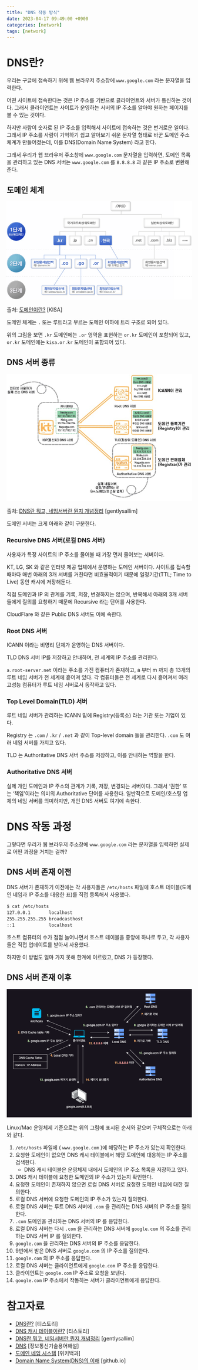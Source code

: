 ```yaml
---
title: "DNS 작동 방식"
date: 2023-04-17 09:49:00 +0900
categories: [network]
tags: [network]
---
```


# DNS란?

우리는 구글에 접속하기 위해 웹 브라우저 주소창에 `www.google.com` 라는 문자열을 입력한다.

어떤 사이트에 접속한다는 것은 IP 주소를 기반으로 클라이언트와 서버가 통신하는 것이다. 그래서 클라이언트는 사이트가 운영하는 서버의 IP 주소를 알아야 원하는 페이지를 볼 수 있는 것이다.

하지만 사람이 숫자로 된 IP 주소를 입력해서 사이트에 접속하는 것은 번거로운 일이다. 그래서 IP 주소를 사람이 기억하기 쉽고 알아보기 쉬운 문자열 형태로 바꾼 도메인 주소 체계가 만들어졌는데, 이를 DNS(Domain Name System) 라고 한다.

그래서 우리가 웹 브라우저 주소창에 `www.google.com` 문자열을 입력하면, 도메인 목록을 관리하고 있는 DNS 서버는 `www.google.com` 를  `8.8.8.8` 과 같은 IP 주소로 변환해준다.

## 도메인 체계

![1.png](/assets/images/2023/2023-04-17-how-dns-works/1.png)

출처: [도메인이란?](https://xn--3e0bx5euxnjje69i70af08bea817g.xn--3e0b707e/jsp/resources/domainInfo/domainInfo.jsp) [KISA]

도메인 체계는 `.` 또는 루트라고 부르는 도메인 이하에 트리 구조로 되어 있다.

위의 그림을 보면 `.kr` 도메인에는 `.or` 영역을 표현하는 `or.kr` 도메인이 포함되어 있고, `or.kr` 도메인에는 `kisa.or.kr` 도메인이 포함되어 있다.

## DNS 서버 종류

![2.png](/assets/images/2023/2023-04-17-how-dns-works/2.png)

출처: [DNS란 뭐고, 네임서버란 뭔지 개념정리](https://gentlysallim.com/dns%EB%9E%80-%EB%AD%90%EA%B3%A0-%EB%84%A4%EC%9E%84%EC%84%9C%EB%B2%84%EB%9E%80-%EB%AD%94%EC%A7%80-%EA%B0%9C%EB%85%90%EC%A0%95%EB%A6%AC/) [gentlysallim]

도메인 서버는 크게 아래와 같이 구분한다.

### Recursive DNS 서버(로컬 DNS 서버)

사용자가 특정 사이트의 IP 주소를 물어볼 때 가장 먼저 물어보는 서버이다.

KT, LG, SK 와 같은 인터넷 제공 업체에서 운영하는 도메인 서버이다. 사이트를 접속할 때마다 매번 아래의 3개 서버를 거친다면 비효율적이기 때문에 일정기간(TTL; Time to Live) 동안 캐시에 저장해둔다.

직접 도메인과 IP 의 관계를 기록, 저장, 변경하지는 않으며, 반복해서 아래의 3개 서버들에게 질의를 요청하기 때문에 Recursive 라는 단어를 사용한다.

CloudFlare 와 같은 Public DNS 서버도 이에 속한다.

### Root DNS 서버

ICANN 이라는 비영리 단체가 운영하는 DNS 서버이다.

TLD DNS 서버 IP를 저장하고 안내하며, 전 세계의 IP 주소를 관리한다.

`a.root-server.net` 이라는 주소를 가진 컴퓨터가 존재하고, a 부터 m 까지 총 13개의 루트 네임 서버가 전 세계에 흩어져 있다. 각 컴퓨터들은 전 세계로 다시 흩어져서 여러 고성능 컴퓨터가 루트 네임 서버로서 동작하고 있다.

### Top Level Domain(TLD) 서버

루트 네임 서버가 관리하는 ICANN 밑에 Registry(등록소) 라는 기관 또는 기업이 있다.

Registry 는 `.com` / `.kr` / `.net` 과 같이 Top-level domain 들을 관리한다. `.com` 도 여러 네임 서버를 가지고 있다.

TLD 는 Authoritative DNS 서버 주소를 저장하고, 이를 안내하는 역할을 한다.

### Authoritative DNS 서버

실제 개인 도메인과 IP 주소의 관계가 기록, 저장, 변경되는 서버이다. 그래서 ‘권한’ 또는 ‘책임’이라는 의미의 Authoritative 단어를 사용한다. 일반적으로 도메인/호스팅 업체의 네임 서버를 의미하지만, 개인 DNS 서버도 여기에 속한다.

# DNS 작동 과정

그렇다면 우리가 웹 브라우저 주소창에 `www.google.com` 라는 문자열을 입력하면 실제로 어떤 과정을 거치는 걸까?

## DNS 서버 존재 이전

DNS 서버가 존재하기 이전에는 각 사용자들은 `/etc/hosts` 파일에 호스트 테이블(도메인 네임과 IP 주소를 대응한 표)를 직접 등록해서 사용했다.

```bash
$ cat /etc/hosts
127.0.0.1       localhost
255.255.255.255 broadcasthost
::1             localhost
```

호스트 컴퓨터의 수가 점점 늘어나면서 호스트 테이블을 중앙에 하나로 두고, 각 사용자들은 직접 업데이트를 받아서 사용했다.

하지만 이 방법도 얼마 가지 못해 한계에 이르렀고, DNS 가 등장했다.

## DNS 서버 존재 이후

![3.png](/assets/images/2023/2023-04-17-how-dns-works/3.png)

Linux/Mac 운영체제 기준으로는 위의 그림에 표시된 순서와 같으며 구체적으로는 아래와 같다.

1. `/etc/hosts` 파일에 ( `www.google.com` )에 해당하는 IP 주소가 있는지 확인한다.
2. 요청한 도메인이 없으면 DNS 캐시 테이블에서 해당 도메인에 대응하는 IP 주소를 검색한다.
    - DNS 캐시 테이블은 운영체제 내에서 도메인의 IP 주소 목록을 저장하고 있다.
3. DNS 캐시 테이블에 요청한 도메인의 IP 주소가 있는지 확인한다.
4. 요청한 도메인이 존재하지 않으면 로컬 DNS 서버로 요청한 도메인 네임에 대한 질의한다.
5. 로컬 DNS 서버에 요청한 도메인의 IP 주소가 있는지 질의한다.
6. 로컬 DNS 서버는 루트 DNS 서버에 `.com` 을 관리하는 DNS 서버의 IP 주소를 질의한다.
7. `.com` 도메인을 관리하는 DNS 서버의 IP 를 응답한다.
8. 로컬 DNS 서버는 다시 `.com` 을 관리하는 DNS 서버에 `google.com` 의 주소를 관리하는 DNS 서버 IP 를 질의한다.
9. `google.com` 을 관리하는 DNS 서버의 IP 주소를 응답한다.
10. 9번에서 받은 DNS 서버로 `google.com` 의 IP 주소를 질의한다.
11. `google.com` 의 IP 주소를 응답한다.
12. 로컬 DNS 서버는 클라이언트에게 `google.com` IP 주소를 응답한다.
13. 클라이언트는 `google.com` IP 주소로 요청을 보낸다.
14. `google.com` IP 주소에서 작동하는 서버가 클라이언트에게 응답한다.

# 참고자료

- [DNS란?](https://mer1.tistory.com/6) [티스토리]
- [DNS 캐시 테이블이란?](https://mer1.tistory.com/57) [티스토리]
- [DNS란 뭐고, 네임서버란 뭔지 개념정리](https://gentlysallim.com/dns%EB%9E%80-%EB%AD%90%EA%B3%A0-%EB%84%A4%EC%9E%84%EC%84%9C%EB%B2%84%EB%9E%80-%EB%AD%94%EC%A7%80-%EA%B0%9C%EB%85%90%EC%A0%95%EB%A6%AC/) [gentlysallim]
- [DNS](http://www.ktword.co.kr/test/view/view.php?m_temp1=264) [정보통신기술용어해설]
- [도메인 네임 시스템](https://ko.wikipedia.org/wiki/%EB%8F%84%EB%A9%94%EC%9D%B8_%EB%84%A4%EC%9E%84_%EC%8B%9C%EC%8A%A4%ED%85%9C) [위키백과]
- [Domain Name System(DNS)의 이해](https://zzsza.github.io/development/2018/04/16/domain-name-system/) [github.io]